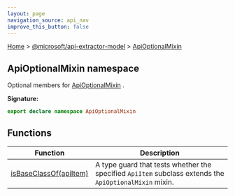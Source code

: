 ```yaml
---
layout: page
navigation_source: api_nav
improve_this_button: false
---
```



[Home](./index.md) &gt; [@microsoft/api-extractor-model](./api-extractor-model.md) &gt; [ApiOptionalMixin](./api-extractor-model.apioptionalmixin.md)

## ApiOptionalMixin namespace

Optional members for [ApiOptionalMixin](./api-extractor-model.apioptionalmixin.md) .

<b>Signature:</b>

```typescript
export declare namespace ApiOptionalMixin
```

## Functions

|  Function | Description |
|  --- | --- |
|  [isBaseClassOf(apiItem)](./api-extractor-model.apioptionalmixin.isbaseclassof.md) | A type guard that tests whether the specified <code>ApiItem</code> subclass extends the <code>ApiOptionalMixin</code> mixin. |
